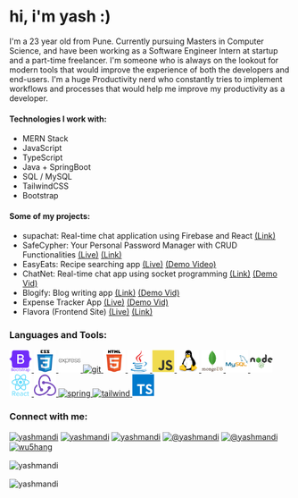 
<h1 align="left">hi, i'm yash :)</h1>
<p align="left">I'm a 23 year old from Pune. Currently pursuing Masters in Computer Science, and have been working as a Software Engineer Intern at startup and a part-time freelancer.  I'm someone who is always on the lookout for modern tools that would improve the experience of both the developers and end-users. I'm a huge Productivity nerd who constantly tries to implement workflows and processes that would help me improve my productivity as a developer.</p>

<h4 align="left">Technologies I work with:</h4>

- MERN Stack
- JavaScript 
- TypeScript
- Java + SpringBoot
- SQL / MySQL
- TailwindCSS
- Bootstrap
  
<h4 align="left">Some of my projects:</h4>

- supachat: Real-time chat application using Firebase and React [(Link)](https://github.com/yashmandi/supachat)
- SafeCypher: Your Personal Password Manager with CRUD Functionalities [(Live)](https://safecypher.vercel.app/) [(Link)](https://github.com/yashmandi/password-manager)
- EasyEats: Recipe searching app [(Live)](https://easy-eats-recipe-app.vercel.app/) [(Demo Video)](https://www.linkedin.com/feed/update/urn:li:activity:7183798998799900672/) 
- ChatNet: Real-time chat app using socket programming  [(Link)](https://github.com/yashmandi/ChatNet) [(Demo Vid)](https://www.linkedin.com/feed/update/urn:li:activity:7182764428856090624/)
- Blogify: Blog writing app [(Link)](https://github.com/yashmandi/react-mini-projects/tree/main/project20_blog) [(Demo Vid)](https://www.linkedin.com/feed/update/urn:li:activity:7184932937140715520/)
- Expense Tracker App [(Live)](https://expense-tracker-nu-taupe.vercel.app/) [(Demo Vid)](https://www.linkedin.com/posts/yashmandi_webdevelopment-webdesign-webdeveloper-activity-7186279750523383808-T271?utm_source=share&utm_medium=member_desktop)
- Flavora (Frontend Site) [(Live)](https://flavora-drab.vercel.app/#) [(Link)](https://github.com/yashmandi/flavora)

<h3 align="left">Languages and Tools:</h3>
<p align="left"> <a href="https://getbootstrap.com" target="_blank" rel="noreferrer"> <img src="https://raw.githubusercontent.com/devicons/devicon/master/icons/bootstrap/bootstrap-plain-wordmark.svg" alt="bootstrap" width="40" height="40"/> </a> <a href="https://www.w3schools.com/css/" target="_blank" rel="noreferrer"> <img src="https://raw.githubusercontent.com/devicons/devicon/master/icons/css3/css3-original-wordmark.svg" alt="css3" width="40" height="40"/> </a> <a href="https://expressjs.com" target="_blank" rel="noreferrer"> <img src="https://raw.githubusercontent.com/devicons/devicon/master/icons/express/express-original-wordmark.svg" alt="express" width="40" height="40"/> </a> <a href="https://git-scm.com/" target="_blank" rel="noreferrer"> <img src="https://www.vectorlogo.zone/logos/git-scm/git-scm-icon.svg" alt="git" width="40" height="40"/> </a> <a href="https://www.w3.org/html/" target="_blank" rel="noreferrer"> <img src="https://raw.githubusercontent.com/devicons/devicon/master/icons/html5/html5-original-wordmark.svg" alt="html5" width="40" height="40"/> </a> <a href="https://www.java.com" target="_blank" rel="noreferrer"> <img src="https://raw.githubusercontent.com/devicons/devicon/master/icons/java/java-original.svg" alt="java" width="40" height="40"/> </a> <a href="https://developer.mozilla.org/en-US/docs/Web/JavaScript" target="_blank" rel="noreferrer"> <img src="https://raw.githubusercontent.com/devicons/devicon/master/icons/javascript/javascript-original.svg" alt="javascript" width="40" height="40"/> </a> <a href="https://www.linux.org/" target="_blank" rel="noreferrer"> <img src="https://raw.githubusercontent.com/devicons/devicon/master/icons/linux/linux-original.svg" alt="linux" width="40" height="40"/> </a> <a href="https://www.mongodb.com/" target="_blank" rel="noreferrer"> <img src="https://raw.githubusercontent.com/devicons/devicon/master/icons/mongodb/mongodb-original-wordmark.svg" alt="mongodb" width="40" height="40"/> </a> <a href="https://www.mysql.com/" target="_blank" rel="noreferrer"> <img src="https://raw.githubusercontent.com/devicons/devicon/master/icons/mysql/mysql-original-wordmark.svg" alt="mysql" width="40" height="40"/> </a> <a href="https://nodejs.org" target="_blank" rel="noreferrer"> <img src="https://raw.githubusercontent.com/devicons/devicon/master/icons/nodejs/nodejs-original-wordmark.svg" alt="nodejs" width="40" height="40"/> </a> <a href="https://reactjs.org/" target="_blank" rel="noreferrer"> <img src="https://raw.githubusercontent.com/devicons/devicon/master/icons/react/react-original-wordmark.svg" alt="react" width="40" height="40"/> </a> <a href="https://redux.js.org" target="_blank" rel="noreferrer"> <img src="https://raw.githubusercontent.com/devicons/devicon/master/icons/redux/redux-original.svg" alt="redux" width="40" height="40"/> </a> <a href="https://spring.io/" target="_blank" rel="noreferrer"> <img src="https://www.vectorlogo.zone/logos/springio/springio-icon.svg" alt="spring" width="40" height="40"/> </a> <a href="https://tailwindcss.com/" target="_blank" rel="noreferrer"> <img src="https://www.vectorlogo.zone/logos/tailwindcss/tailwindcss-icon.svg" alt="tailwind" width="40" height="40"/> </a> <a href="https://www.typescriptlang.org/" target="_blank" rel="noreferrer"> <img src="https://raw.githubusercontent.com/devicons/devicon/master/icons/typescript/typescript-original.svg" alt="typescript" width="40" height="40"/> </a> </p>

<h3 align="left">Connect with me:</h3>
<p align="left">
<a href="https://linkedin.com/in/yashmandi" target="blank"><img align="center" src="https://raw.githubusercontent.com/rahuldkjain/github-profile-readme-generator/master/src/images/icons/Social/linked-in-alt.svg" alt="yashmandi" height="30" width="40" /></a>
  <a href="https://twitter.com/yashmandi" target="blank"><img align="center" src="https://raw.githubusercontent.com/rahuldkjain/github-profile-readme-generator/master/src/images/icons/Social/twitter.svg" alt="yashmandi" height="30" width="40" /></a>
<a href="https://stackoverflow.com/users/yashmandi" target="blank"><img align="center" src="https://raw.githubusercontent.com/rahuldkjain/github-profile-readme-generator/master/src/images/icons/Social/stack-overflow.svg" alt="yashmandi" height="30" width="40" /></a>
<a href="https://hashnode.com/@yashmandi" target="blank"><img align="center" src="https://raw.githubusercontent.com/rahuldkjain/github-profile-readme-generator/master/src/images/icons/Social/hashnode.svg" alt="@yashmandi" height="30" width="40" /></a>
<a href="https://medium.com/@yashmandi" target="blank"><img align="center" src="https://raw.githubusercontent.com/rahuldkjain/github-profile-readme-generator/master/src/images/icons/Social/medium.svg" alt="@yashmandi" height="30" width="40" /></a>
<a href="https://www.leetcode.com/wu5hang" target="blank"><img align="center" src="https://raw.githubusercontent.com/rahuldkjain/github-profile-readme-generator/master/src/images/icons/Social/leet-code.svg" alt="wu5hang" height="30" width="40" /></a>
</p>



<p><img align="center" src="https://github-readme-stats.vercel.app/api/top-langs?username=yashmandi&show_icons=true&locale=en&layout=compact" alt="yashmandi" /></p>

<p><img align="center" src="https://github-readme-streak-stats.herokuapp.com/?user=yashmandi&" alt="yashmandi" /></p>
